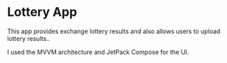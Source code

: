 # Lottery App
This app provides exchange lottery results and also allows users to upload lottery results..

I used the MVVM architecture and JetPack Compose for the UI.

